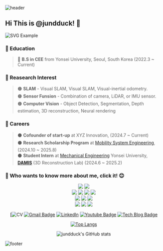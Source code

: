 ![header](https://capsule-render.vercel.app/api?type=waving&&color=gradient&height=80&section=header&fontSize=90)  


## Hi This is @jundduck! 👋

![SVG Example](https://readme-decorate.vercel.app/api/get?height=250&width=850&text=Hello&fontColor=%23000000&fontSize=70&type=wave&fontWeight=800&backgroundColor=%231f1f1f)



### 🌱 Education  
> 🔵 **B.S in CEE** from Yonsei University, Seoul, South Korea (2022.3 ~ Current)                                                                             



### :orange_book: Reasearch Interest  
> 🟠 **SLAM** - Visual SLAM, Visual SLAM, Visual-inertial odometry.                
> 🟠 **Sensor Funsion** - Combination of camera, LiDAR, or IMU sensor.  
> 🟠 **Computer Vision** - Object Detection, Segmentation, Depth estimation, 3D reconstruction, Neural rendering                                                             



### 🚀 Careers

> ⚫ **Cofounder of start-up** at XYZ Innovation, (2024.7 ~ Current)          
> ⚫ **Research Scholarship Program** at [Mobility System Engineering](https://vce.yonsei.ac.kr/vce/index.do), (2024.10 ~ 2025.8)    
> ⚫ **Student Intern** at [Mechanical Engineering](https://me.yonsei.ac.kr/me/index.do) Yonsei University, [**DAMIS**](https://sites.google.com/view/damislab/) (3D Reconstruction Lab) (2024.6 ~ 2025.2)                                     




### 👀 Who wants to know more about me, click it! :blush:

<div align=center>                                









<img src="https://img.shields.io/badge/GITHUB-181717?style=flat-square&logo=GITHUB&logoColor=white"/> <img src="https://img.shields.io/badge/Notion-000000?style=flat-square&logo=Notion&logoColor=white"/>
<br>
<img src="https://img.shields.io/badge/Python-3776AB?style=flat-square&logo=Python&logoColor=white"/> <img src="https://img.shields.io/badge/C-A8B9CC?style=flat-square&logo=C&logoColor=white"/> <img src="https://img.shields.io/badge/c++-00599C?style=flat-square&logo=c%2B%2B&logoColor=white"/> <img src="https://img.shields.io/badge/ROS-22314E?style=flat-square&logo=ROS&logoColor=white"/>
<br>
<img src="https://img.shields.io/badge/Windows 11-0078D4?style=flat-square&logo=Windows 11&logoColor=white"/> <img src="https://img.shields.io/badge/Ubuntu-E95420?style=flat-square&logo=Ubuntu&logoColor=white"/> <img src="https://img.shields.io/badge/Linux-FCC624?style=flat-square&logo=Linux&logoColor=black"/>
<br>
<img src="https://img.shields.io/badge/Oracle-F80000?style=flat-square&logo=Oracle&logoColor=white"/> <img src="https://img.shields.io/badge/Google Drive-4285F4?style=flat-square&logo=Google Drive&logoColor=white"/> <img src="https://img.shields.io/badge/Amazon AWS-232F3E?style=flat-square&logo=Amazon AWS&logoColor=white"/>











[![CV](])
[![Gmail Badge](https://img.shields.io/badge/Gmail-d14836?style=flat-square&logo=Gmail&logoColor=white&link=mailto:tyoung960302@gmail.com)](mailto:ryan082688@gmail.com)
[![LinkedIn](https://img.shields.io/badge/-LinkedIn-0077b5?style=round-square&logo=linkedin&logoColor=white&link=https://www.linkedin.com/in/tae-young-kim-595692139/)](https://www.linkedin.com/in/%EC%A4%80%EC%84%9D-%EC%9D%B4-5a9809232/)
[![Youtube Badge](https://img.shields.io/badge/Youtube-ff0000?style=flat-square&logo=youtube&link=https://www.youtube.com/c/kyleschool)](https://www.youtube.com/@%EC%9D%B4%EC%A4%80%EC%84%9D-e1d)
[![Tech Blog Badge](http://img.shields.io/badge/-Tech%20blog-black?style=flat-square&logo=github&link=https://davinci-ai.tistory.com/)](https://blog.naver.com/ryan0826)









[![Top Langs](https://github-readme-stats.vercel.app/api/top-langs/?username=jundduck)](https://github.com/anuraghazra/github-readme-stats)



![jundduck's GitHub stats](https://github-readme-stats.vercel.app/api?username=jundduck&hide=contribs,prs&show_icons=true&theme=graywhite)

  
</div>

![footer](https://capsule-render.vercel.app/api?type=waving&&color=gradient&height=80&section=footer&fontSize=90)

